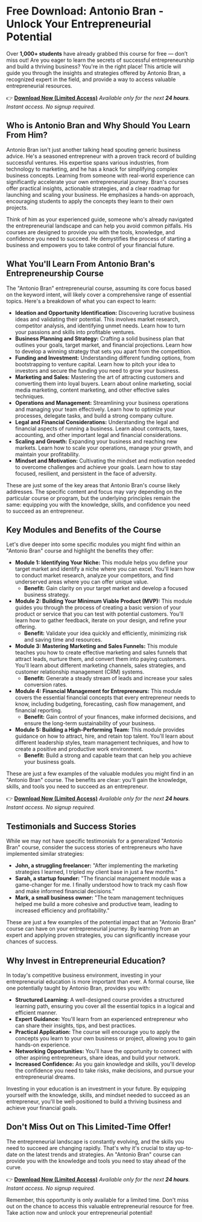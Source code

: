 # Free Download: Antonio Bran - Unlock Your Entrepreneurial Potential

Over **1,000+ students** have already grabbed this course for free — don’t miss out! Are you eager to learn the secrets of successful entrepreneurship and build a thriving business? You're in the right place! This article will guide you through the insights and strategies offered by Antonio Bran, a recognized expert in the field, and provide a way to access valuable entrepreneurial resources.

👉 [**Download Now (Limited Access)**](https://udemywork.com/antonio-bran)
_Available only for the next **24 hours**. Instant access. No signup required._

## Who is Antonio Bran and Why Should You Learn From Him?

Antonio Bran isn't just another talking head spouting generic business advice. He's a seasoned entrepreneur with a proven track record of building successful ventures. His expertise spans various industries, from technology to marketing, and he has a knack for simplifying complex business concepts. Learning from someone with real-world experience can significantly accelerate your own entrepreneurial journey. Bran's courses offer practical insights, actionable strategies, and a clear roadmap for launching and scaling your business. He emphasizes a hands-on approach, encouraging students to apply the concepts they learn to their own projects.

Think of him as your experienced guide, someone who's already navigated the entrepreneurial landscape and can help you avoid common pitfalls. His courses are designed to provide you with the tools, knowledge, and confidence you need to succeed. He demystifies the process of starting a business and empowers you to take control of your financial future.

## What You'll Learn From Antonio Bran's Entrepreneurship Course

The "Antonio Bran" entrepreneurial course, assuming its core focus based on the keyword intent, will likely cover a comprehensive range of essential topics. Here's a breakdown of what you can expect to learn:

*   **Ideation and Opportunity Identification:** Discovering lucrative business ideas and validating their potential. This involves market research, competitor analysis, and identifying unmet needs. Learn how to turn your passions and skills into profitable ventures.
*   **Business Planning and Strategy:** Crafting a solid business plan that outlines your goals, target market, and financial projections. Learn how to develop a winning strategy that sets you apart from the competition.
*   **Funding and Investment:** Understanding different funding options, from bootstrapping to venture capital. Learn how to pitch your idea to investors and secure the funding you need to grow your business.
*   **Marketing and Sales:** Mastering the art of attracting customers and converting them into loyal buyers. Learn about online marketing, social media marketing, content marketing, and other effective sales techniques.
*   **Operations and Management:** Streamlining your business operations and managing your team effectively. Learn how to optimize your processes, delegate tasks, and build a strong company culture.
*   **Legal and Financial Considerations:** Understanding the legal and financial aspects of running a business. Learn about contracts, taxes, accounting, and other important legal and financial considerations.
*   **Scaling and Growth:** Expanding your business and reaching new markets. Learn how to scale your operations, manage your growth, and maintain your profitability.
*   **Mindset and Motivation:** Cultivating the mindset and motivation needed to overcome challenges and achieve your goals. Learn how to stay focused, resilient, and persistent in the face of adversity.

These are just some of the key areas that Antonio Bran's course likely addresses. The specific content and focus may vary depending on the particular course or program, but the underlying principles remain the same: equipping you with the knowledge, skills, and confidence you need to succeed as an entrepreneur.

## Key Modules and Benefits of the Course

Let's dive deeper into some specific modules you might find within an "Antonio Bran" course and highlight the benefits they offer:

*   **Module 1: Identifying Your Niche:** This module helps you define your target market and identify a niche where you can excel. You'll learn how to conduct market research, analyze your competitors, and find underserved areas where you can offer unique value.
    *   **Benefit:** Gain clarity on your target market and develop a focused business strategy.
*   **Module 2: Building Your Minimum Viable Product (MVP):** This module guides you through the process of creating a basic version of your product or service that you can test with potential customers. You'll learn how to gather feedback, iterate on your design, and refine your offering.
    *   **Benefit:** Validate your idea quickly and efficiently, minimizing risk and saving time and resources.
*   **Module 3: Mastering Marketing and Sales Funnels:** This module teaches you how to create effective marketing and sales funnels that attract leads, nurture them, and convert them into paying customers. You'll learn about different marketing channels, sales strategies, and customer relationship management (CRM) systems.
    *   **Benefit:** Generate a steady stream of leads and increase your sales conversion rates.
*   **Module 4: Financial Management for Entrepreneurs:** This module covers the essential financial concepts that every entrepreneur needs to know, including budgeting, forecasting, cash flow management, and financial reporting.
    *   **Benefit:** Gain control of your finances, make informed decisions, and ensure the long-term sustainability of your business.
*   **Module 5: Building a High-Performing Team:** This module provides guidance on how to attract, hire, and retain top talent. You'll learn about different leadership styles, team management techniques, and how to create a positive and productive work environment.
    *   **Benefit:** Build a strong and capable team that can help you achieve your business goals.

These are just a few examples of the valuable modules you might find in an "Antonio Bran" course. The benefits are clear: you'll gain the knowledge, skills, and tools you need to succeed as an entrepreneur.

👉 [**Download Now (Limited Access)**](https://udemywork.com/antonio-bran)
_Available only for the next **24 hours**. Instant access. No signup required._

## Testimonials and Success Stories

While we may not have specific testimonials for a generalized "Antonio Bran" course, consider the success stories of entrepreneurs who have implemented similar strategies:

*   **John, a struggling freelancer:** "After implementing the marketing strategies I learned, I tripled my client base in just a few months."
*   **Sarah, a startup founder:** "The financial management module was a game-changer for me. I finally understood how to track my cash flow and make informed financial decisions."
*   **Mark, a small business owner:** "The team management techniques helped me build a more cohesive and productive team, leading to increased efficiency and profitability."

These are just a few examples of the potential impact that an "Antonio Bran" course can have on your entrepreneurial journey. By learning from an expert and applying proven strategies, you can significantly increase your chances of success.

## Why Invest in Entrepreneurial Education?

In today's competitive business environment, investing in your entrepreneurial education is more important than ever. A formal course, like one potentially taught by Antonio Bran, provides you with:

*   **Structured Learning:** A well-designed course provides a structured learning path, ensuring you cover all the essential topics in a logical and efficient manner.
*   **Expert Guidance:** You'll learn from an experienced entrepreneur who can share their insights, tips, and best practices.
*   **Practical Application:** The course will encourage you to apply the concepts you learn to your own business or project, allowing you to gain hands-on experience.
*   **Networking Opportunities:** You'll have the opportunity to connect with other aspiring entrepreneurs, share ideas, and build your network.
*   **Increased Confidence:** As you gain knowledge and skills, you'll develop the confidence you need to take risks, make decisions, and pursue your entrepreneurial dreams.

Investing in your education is an investment in your future. By equipping yourself with the knowledge, skills, and mindset needed to succeed as an entrepreneur, you'll be well-positioned to build a thriving business and achieve your financial goals.

## Don't Miss Out on This Limited-Time Offer!

The entrepreneurial landscape is constantly evolving, and the skills you need to succeed are changing rapidly. That's why it's crucial to stay up-to-date on the latest trends and strategies. An "Antonio Bran" course can provide you with the knowledge and tools you need to stay ahead of the curve.

👉 [**Download Now (Limited Access)**](https://udemywork.com/antonio-bran)
_Available only for the next **24 hours**. Instant access. No signup required._

Remember, this opportunity is only available for a limited time. Don't miss out on the chance to access this valuable entrepreneurial resource for free. Take action now and unlock your entrepreneurial potential!
